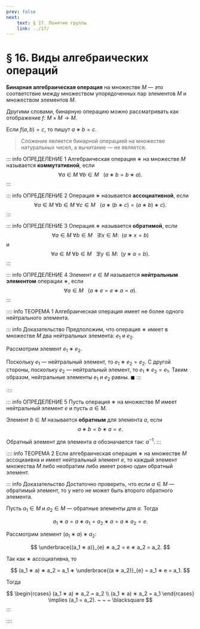 ```yaml
---
prev: false
next:
    text: § 17. Понятие группы
    link: ../17/
---
```


# § 16. Виды алгебраических операций

**Бинарная алгебраическая операция** на множестве $M$ — это соответствие между множеством упорядоченных пар элементов $M$ и множеством элементов $M$.

Другими словами, бинарную операцию можно рассматривать как отображение $f: ~ M \times M \to M$.

Если $f(a,b) = c$, то пишут $a ∗ b = c$.

> Сложение является бинарной операцией на множестве натуральных чисел, а вычитание — не является.

::: info ОПРЕДЕЛЕНИЕ 1
Алгебраическая операция $∗$ на множестве $M$ называется **коммутативной**, если
$$
\forall a \in M ~ \forall b \in M ~ ~ ~ \left( a ∗ b = b ∗ a \right).
$$
:::

::: info ОПРЕДЕЛЕНИЕ 2
Операция $∗$ называется **ассоциативной**, если
$$
\forall a \in M ~ \forall b \in M ~ \forall c \in M ~ ~ ~ \left( a ∗ (b ∗ c) = (a ∗ b) ∗ c \right).
$$
:::

::: info ОПРЕДЕЛЕНИЕ 3
Операция $∗$ называется **обратимой**, если
$$
\forall a \in M ~ \forall b \in M ~ ~ ~ \exists ! x \in M : ~ ~ (a ∗ x = b)
$$
и
$$
\forall a \in M ~ \forall b \in M ~ ~ ~ \exists ! y \in M : ~ ~ (y ∗ a = b).
$$
:::

::: info ОПРЕДЕЛЕНИЕ 4
Элемент $e \in M$ называется **нейтральным элементом** операции $∗$, если
$$
\forall a \in M ~ ~ ~ (a ∗ e = e ∗ a = a).
$$
:::

:::: info ТЕОРЕМА 1
Алгебраическая операция имеет не более одного нейтрального элемента.

::: info Доказательство
Предположим, что операция $∗$ имеет в множестве $M$ два нейтральных элемента: $e_1$ и $e_2$.

Рассмотрим элемент $e_1 ∗ e_2$.

Поскольку $e_1$ — нейтральный элемент, то $e_1 ∗ e_2 = e_2$. С другой стороны, поскольку $e_2$ — нейтральный элемент, то $e_1 ∗ e_2 = e_1$. Таким образом, нейтральные элементы $e_1$ и $e_2$ равны.  $\blacksquare$
:::

::::

::: info ОПРЕДЕЛЕНИЕ 5
Пусть операция $∗$ на множестве $M$ имеет нейтральный элемент $e$ и пусть $a \in M$.

Элемент $b \in M$ называется **обратным** для элемента $a$, если
$$ a ∗ b = b ∗ a = e. $$

Обратный элемент для элемента $a$ обозначается так: $a^{-1}$.
:::

:::: info ТЕОРЕМА 2
Если алгебраическая операция $∗$ на множестве $M$ ассоциаивна и имеет нейтральный элемент $e$, то каждый элемент множества $M$ либо необратим либо имеет ровно один обратный элемент.

::: info Доказательство
Достаточно проверить, что если $a \in M$ — обратимый элемент, то у него не может быть второго обратного элемента.

Пусть $a_1 \in M$ и $a_2 \in M$ — обратные элементы для $a$. Тогда

$$
a_1 ∗ a = a ∗ a_1 = a_2 ∗ a = a ∗ a_2 = e.
$$

Рассмотрим элемент $(a_1 ∗ a) ∗ a_2$:

$$
\underbrace{(a_1 ∗ a)}_{e} ∗ a_2 = e ∗ a_2 = a_2.
$$

Так как $∗$ ассоциативна, то

$$
(a_1 ∗ a) ∗ a_2 = a_1 ∗ \underbrace{(a ∗ a_2)}_{e} = a_1 ∗ e = a_1.
$$

Тогда

$$
\begin{rcases}
(a_1 ∗ a) ∗ a_2 = a_2 \\
(a_1 ∗ a) ∗ a_2 = a_1
\end{rcases} \implies (a_1 = a_2). ~ ~ ~ \blacksquare
$$
:::

::::